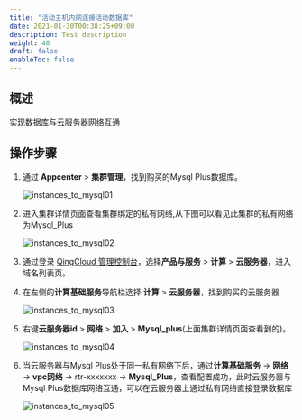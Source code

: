 ```yaml
---
title: "活动主机内网连接活动数据库"
date: 2021-01-30T00:38:25+09:00
description: Test description
weight: 40
draft: false
enableToc: false
---
```


## 概述

实现数据库与云服务器网络互通

## 操作步骤

1. 通过 **Appcenter**  >  **集群管理**，找到购买的Mysql Plus数据库。

   ![instances_to_mysql01](../../../_images/instances_to_mysql01.jpg)

2. 进入集群详情页面查看集群绑定的私有网络,从下图可以看见此集群的私有网络为Mysql_Plus

   ![instances_to_mysql02](../../../_images/instances_to_mysql02.jpg)

3. 通过登录 [QingCloud 管理控制台](https://console.qingcloud.com/login)，选择**产品与服务** > **计算** > **云服务器**，进入域名列表页。

4. 在左侧的**计算基础服务**导航栏选择 **计算**  >  **云服务器**，找到购买的云服务器

    ![instances_to_mysql03](../../../_images/instances_to_mysql03.jpg)

5. 右键**云服务器id**  >  **网络**  >  **加入**  >  **Mysql_plus**(上面集群详情页面查看到的)。

   ![instances_to_mysql04](../../../_images/instances_to_mysql04.png)

6. 当云服务器与Mysql Plus处于同一私有网络下后，通过**计算基础服务**  ->  **网络**  ->  **vpc网络**  ->  rtr-xxxxxxx  ->    **Mysql_Plus**，查看配置成功，此时云服务器与Mysql Plus数据库网络互通，可以在云服务器上通过私有网络直接登录数据库

   ![instances_to_mysql05](../../../_images/instances_to_mysql05.jpg)